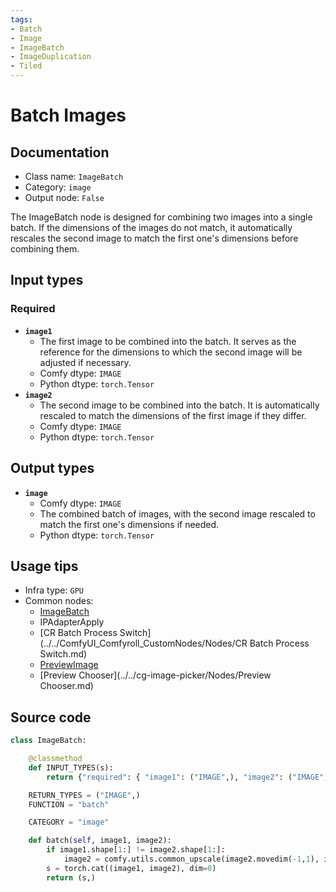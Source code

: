 ```yaml
---
tags:
- Batch
- Image
- ImageBatch
- ImageDuplication
- Tiled
---
```


# Batch Images
## Documentation
- Class name: `ImageBatch`
- Category: `image`
- Output node: `False`

The ImageBatch node is designed for combining two images into a single batch. If the dimensions of the images do not match, it automatically rescales the second image to match the first one's dimensions before combining them.
## Input types
### Required
- **`image1`**
    - The first image to be combined into the batch. It serves as the reference for the dimensions to which the second image will be adjusted if necessary.
    - Comfy dtype: `IMAGE`
    - Python dtype: `torch.Tensor`
- **`image2`**
    - The second image to be combined into the batch. It is automatically rescaled to match the dimensions of the first image if they differ.
    - Comfy dtype: `IMAGE`
    - Python dtype: `torch.Tensor`
## Output types
- **`image`**
    - Comfy dtype: `IMAGE`
    - The combined batch of images, with the second image rescaled to match the first one's dimensions if needed.
    - Python dtype: `torch.Tensor`
## Usage tips
- Infra type: `GPU`
- Common nodes:
    - [ImageBatch](../../Comfy/Nodes/ImageBatch.md)
    - IPAdapterApply
    - [CR Batch Process Switch](../../ComfyUI_Comfyroll_CustomNodes/Nodes/CR Batch Process Switch.md)
    - [PreviewImage](../../Comfy/Nodes/PreviewImage.md)
    - [Preview Chooser](../../cg-image-picker/Nodes/Preview Chooser.md)



## Source code
```python
class ImageBatch:

    @classmethod
    def INPUT_TYPES(s):
        return {"required": { "image1": ("IMAGE",), "image2": ("IMAGE",)}}

    RETURN_TYPES = ("IMAGE",)
    FUNCTION = "batch"

    CATEGORY = "image"

    def batch(self, image1, image2):
        if image1.shape[1:] != image2.shape[1:]:
            image2 = comfy.utils.common_upscale(image2.movedim(-1,1), image1.shape[2], image1.shape[1], "bilinear", "center").movedim(1,-1)
        s = torch.cat((image1, image2), dim=0)
        return (s,)

```
